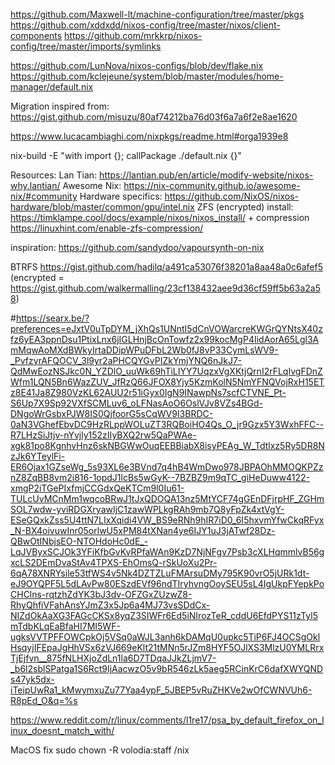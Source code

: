 https://github.com/Maxwell-lt/machine-configuration/tree/master/pkgs
https://github.com/xddxdd/nixos-config/tree/master/nixos/client-components
https://github.com/mrkkrp/nixos-config/tree/master/imports/symlinks

https://github.com/LunNova/nixos-configs/blob/dev/flake.nix
https://github.com/kclejeune/system/blob/master/modules/home-manager/default.nix

Migration inspired from: https://gist.github.com/misuzu/80af74212ba76d03f6a7a6f2e8ae1620

https://www.lucacambiaghi.com/nixpkgs/readme.html#orga1939e8

nix-build -E "with import <nixpkgs> {}; callPackage ./default.nix {}"

Resources:
Lan Tian: https://lantian.pub/en/article/modify-website/nixos-why.lantian/
Awesome Nix: https://nix-community.github.io/awesome-nix/#community
Hardware specifics: https://github.com/NixOS/nixos-hardware/blob/master/common/gpu/intel.nix
ZFS (encrypted) install: https://timklampe.cool/docs/example/nixos/nixos_install/ + compression https://linuxhint.com/enable-zfs-compression/

inspiration:
https://github.com/sandydoo/vapoursynth-on-nix


BTRFS
https://gist.github.com/hadilq/a491ca53076f38201a8aa48a0c6afef5 (encrypted = https://gist.github.com/walkermalling/23cf138432aee9d36cf59ff5b63a2a58)

#https://searx.be/?preferences=eJxtV0uTpDYM_jXhQs1UNntI5dCnVOWarcreKWGrQYNtsX40zfz6yEA3ppnDsu1PtixLnx6jIGLHnjBcOnTowfz2x99kocMgP4IidAorA65Lgl3AmMqwAoMXdBWkyIrtaDDipWPuDFbL2Wb0fJ8vP33CymLsWV9-_PvfzyrAFQOCV_3l9yr2aPHCQYGvPIZkYmjYNQ6nJkJ7-QdMwEozNSJkc0N_YZDlO_uuWk69hTiLIYY7UqzxVgXKtjQrnI2rFLqIvgFDnZWfm1LQN5Bn6WazZUV_JfRzQ66JFOX8Yjy5KzmKolN5NmYFNQVojRxH15ETz8E41Ja8Z980VzKL62AUU2r51iGyx0IgN9INawpNs7scfCTVNE_Pt-S6Up7X9Sp92VXfSCMLuv6_oLFNasAoO6OslVJv8VZs4BGd-DNgoWrGsbxPJW8IS0QjfoorG5sCqWV9I3BRDC-0aN3VGhefEbvDC9HzRLppWOLuZT3RQBoiHO4Qs_O_jr9Gzx5Y3WxhFFC--R7LHzSiJtjv-nYvjly152zIIyBXQ2rw5QaPWAe-xgk81po8KgnhvHnz6skNBGWwOuqEEBBiabX8isyPEAg_W_Tdtlxz5Ry5DR8NzJk6YTeylFi-ER6Ojax1GZseWg_5s93XL6e3BVnd7q4hB4WmDwo978JBPAOhMMOQKPZznZ8ZqBB8vm2i816-1opdJ1lcBs5wGyK--7BZBZ9m9qTC_giHeDuww4122-xmgP2iTGePIxfmjCCGdxQeKTCm9l0Iu61-TULcUvMCnMm1wqcoBRwJ1tJxQDOQA13nz5MtYCF74gGEnDFjrpHF_ZGHmSOL7wdw-yviRDGXryawIjC1zawWPLkgRAh9mb7Q8yFpZk4xtVgY-ESeGQxkZss5U4ttN7LIxXqidi4VW_BS9eRNh9hIR7iD0_6I5hxvmYfwCkqRFyx_N-BX4oivuwInr05orlwU5xPM84tXNan4ye6IJY1uJ3jATwf28Dz-QBwOtINbjsEO-NTOHdoHc0dE_-LqJVByxSCJOk3YFiKfbGvKvRPfaWAn9KzD7NjNFgv7Psb3cXLHqmmlvB56gxcLS2DEmDvaStAv4TPXS-EhOmsQ-rSkUoXu2Pr-6qA78XNRYsile53tfWS4v5Nk4DZTZLuFMArsuDMy795K90vrO5jURk1dt-eJ9OYQPF5L5dLAvPw80ESzdEVf96ndTIryhvngOoySEU5sL4IgUkpFYepkPoCHClns-rqtzhZdYK3bJ3dv-OFZGxZUzwZ8-RhyQhfiVFahAnsYJmZ3x5Jp6a4MJ73vsSDdCx-NIZdOkAaXG3FAGcCKSx8yqZ3SIWFr6Ed5iNIrozTeR_cddU6EfdPYS11zTyl5mTdbKLqEaBfaHI7MI5WF-ugksVVTPFFOWCpkOj5VSq0aWJL3anh6kDAMqU0upkc5TiP6FJ4OCSgOklHsqyjIFEpaJgHhVSx6zVJ669eKlt21tMNn5rJZm8HYF5OJlXS3MlzU0YMLRrxTjEjfvn__875fNLHXjoZdLn1la6D7TDqaJJkZLjmV7-_b6l2sblSPatga1S6Rct9IjAacwzO5v9bR546zLk5aeg5RCinKrC6dafXWYQNDs47yk5dx-iTeipUwRa1_kMwymxuZu77Yaa4ypF_5JBEP5vRuZHKVe2wOfCWNVUh6-R8pEd_O&q=%s


https://www.reddit.com/r/linux/comments/l1re17/psa_by_default_firefox_on_linux_doesnt_match_with/

MacOS fix
sudo chown -R volodia:staff /nix